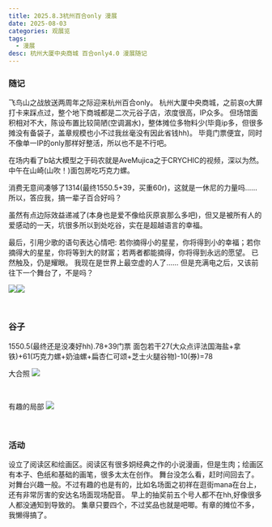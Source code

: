 ```yaml
---
title: 2025.8.3杭州百合only 漫展
date: 2025-08-03
categories: 观展览
tags: 
  - 漫展
desc: 杭州大厦中央商城 百合only4.0 漫展随记
---
```


### 随记


飞鸟山之战放送两周年之际迎来杭州百合only。
杭州大厦中央商城，之前哀o大屏打卡来踩点过，整个地下商城都是二次元谷子店，浓度很高，IP众多。
但场馆面积相对不大，陈设布置比较简陋(空调漏水)，整体摊位多物料少(毕竟ip多，但很多摊没有备袋子，盖章规模也小不过我丝毫没有因此省钱hh)。
毕竟门票便宜，同时不像单一IP的only那样好整活，所以也不是不行吧。

在场内看了b站大模型之于码农就是AveMujica之于CRYCHIC的视频，深以为然。
中午在山崎(山吹！)面包房吃巧克力螺。

消费无意间凑够了1314(最终1550.5+39，买重60r)，这就是一休尼的力量吗......
所以，答应我，搞一辈子百合好吗？

虽然有点边际效益递减了(本身也是爱不像给灰原哀那么多吧)，但又是被所有人的爱感动的一天，坑很多所以到处吃谷，实在是超越语言的幸福。

最后，引用少歌的语句表达心情吧:
若你摘得小的星星，你将得到小的幸福；若你摘得大的星星，你将等到大的财富；若两者都能摘得，你将得到永远的愿望。
已然触及，仍是耀眼。
我现在是世界上最空虚的人了......
但是充满电之后，又该前往下一个舞台了，不是吗？

<img src="https://raw.githubusercontent.com/YukinoshitaSherry/qycf_picbed/main/img/20250803221141241.png"><img src="https://raw.githubusercontent.com/YukinoshitaSherry/qycf_picbed/main/img/20250803221444159.png">

<br>

### 谷子
1550.5(最终还是没凑好hh).78+39门票
面包若干27(大众点评法国海盐+拿铁)+61(巧克力螺+奶油螺+扁杏仁可颂+芝士火腿谷物)-10(券)=78

大合照
<img src="https://raw.githubusercontent.com/YukinoshitaSherry/qycf_picbed/main/img/20250803220935192.png">

<br>

有趣的局部
<img src="https://raw.githubusercontent.com/YukinoshitaSherry/qycf_picbed/main/img/20250803221016106.png">


<br>

### 活动

设立了阅读区和绘画区。阅读区有很多姛经典之作的小说漫画，但是生肉；绘画区有本子、色纸和基础的画笔，很多太太在创作。
舞台没怎么看，赶时间回去了。对舞台兴趣一般。不过有趣的也是有的，比如名场面之初祥在逛街mana在台上，还有非常厉害的安达名场面现场配音。
早上的抽奖前五个号人都不在hh,好像很多人都没通知到导致的。
集章只要四个，不过奖品也就是吧唧。有章的摊位不多，我懒得搞了。

<br>
